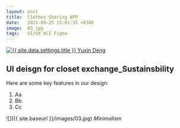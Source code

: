 ```yaml
---
layout: post
title:  Clothes Sharing APP
date:   2021-09-25 15:01:35 +0300
image:  03.jpg
tags:   UI/UX HCI Figma
---
```


<div class="UIdesign">
    <a class="logo__link" href="{{site.baseurl}}/">
        <img class="logo__image" src="{{ site.baseurl }}/images/{{ site.data.settings.logo }}" alt="{{ site.data.settings.title }}">
        Yuxin Deng
    </a>
</div>


## UI deisgn for closet exchange_Sustainsbility

Here are some key features in our design:
1. Aa
2. Bb
3. Cc



![]({{ site.baseurl }}/images/03.jpg)
*Minimalism*

